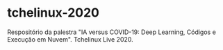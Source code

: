 # tchelinux-2020
Respositório da palestra "IA versus COVID-19: Deep Learning, Códigos e Execução em Nuvem". Tchelinux Live 2020.
